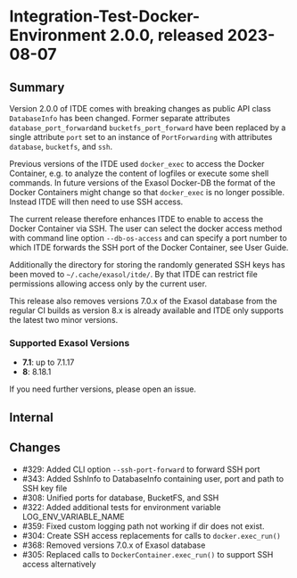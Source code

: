 # Integration-Test-Docker-Environment 2.0.0, released 2023-08-07

## Summary

Version 2.0.0 of ITDE comes with breaking changes as public API class `DatabaseInfo` has been changed.  Former separate attributes `database_port_forward`and `bucketfs_port_forward` have been replaced by a single attribute `port` set to an instance of `PortForwarding` with attributes `database`, `bucketfs`, and `ssh`.

Previous versions of the ITDE used `docker_exec` to access the Docker Container, e.g. to analyze the content of logfiles or execute some shell commands. In future versions of the Exasol Docker-DB the format of the Docker Containers might change so that `docker_exec` is no longer possible. Instead ITDE will then need to use SSH access.

The current release therefore enhances ITDE to enable to access the Docker Container via SSH.  The user can select the docker access method with command line option `--db-os-access` and can specify a port number to which ITDE forwards the SSH port of the Docker Container, see User Guide.

Additionally the directory for storing the randomly generated SSH keys has been moved to `~/.cache/exasol/itde/`. By that ITDE can restrict file permissions allowing access only by the current user.

This release also removes versions 7.0.x of the Exasol database from the regular CI builds as version 8.x is already available and ITDE only supports the latest two minor versions.

### Supported Exasol Versions

* **7.1**: up to 7.1.17
* **8**: 8.18.1

If you need further versions, please open an issue.

## Internal

## Changes

* #329: Added CLI option `--ssh-port-forward` to forward SSH port
* #343: Added SshInfo to DatabaseInfo containing user, port and path to SSH key file
* #308: Unified ports for database, BucketFS, and SSH
* #322: Added additional tests for environment variable LOG_ENV_VARIABLE_NAME
* #359: Fixed custom logging path not working if dir does not exist.
* #304: Create SSH access replacements for calls to `docker.exec_run()`
* #368: Removed versions 7.0.x of Exasol database
* #305: Replaced calls to `DockerContainer.exec_run()` to support SSH access alternatively
